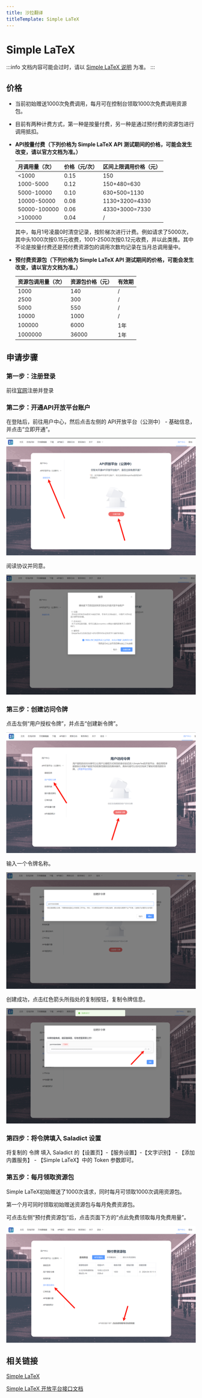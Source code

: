 ```yaml
---
title: 沙拉翻译
titleTemplate: Simple LaTeX
---
```


# Simple LaTeX

:::info
文档内容可能会过时，请以 [Simple LaTeX 说明](https://simpletex.cn/api_doc) 为准。
:::

## 价格

- 当前初始赠送1000次免费调用，每月可在控制台领取1000次免费调用资源包。

- 目前有两种计费方式，第一种是按量付费，另一种是通过预付费的资源包进行调用抵扣。

- **API按量付费（下列价格为 Simple LaTeX API 测试期间的价格，可能会发生改变，请以官方文档为准。）**

  | 月调用量（次） | 价格（元/次） | 区间上限调用价格（元） |
  | -------------- | ------------- | ---------------------- |
  | <1000          | 0.15          | 150                    |
  | 1000-5000      | 0.12          | 150+480=630            |
  | 5000-10000     | 0.10          | 630+500=1130           |
  | 10000-50000    | 0.08          | 1130+3200=4330         |
  | 50000-100000   | 0.06          | 4330+3000=7330         |
  | >100000        | 0.04          | /                      |

  其中，每月1号凌晨0时清空记录，按阶梯次进行计费。例如请求了5000次，其中头1000次按0.15元收费，1001-2500次按0.12元收费，并以此类推。其中不论是按量付费还是预付费资源包的调用次数均记录在当月总调用量中。

- **预付费资源包（下列价格为 Simple LaTeX API 测试期间的价格，可能会发生改变，请以官方文档为准。）**

  | 资源包调用量（次） | 资源包价格（元） | 有效期 |
  | ------------------ | ---------------- | ------ |
  | 1000               | 140              | /      |
  | 2500               | 300              | /      |
  | 5000               | 550              | /      |
  | 10000              | 1000             | /      |
  | 100000             | 6000             | 1年    |
  | 1000000            | 36000            | 1年    |

  

## 申请步骤

### 第一步：注册登录

前往[官网](https://simpletex.cn/user/register)注册并登录

### 第二步：开通API开放平台账户

在登陆后，前往用户中心，然后点击左侧的 API开放平台（公测中） -  基础信息，并点击“立即开通”。

![simplelatex1](./asset/simplelatex1.png)

阅读协议并同意。

![simplelatex2](./asset/simplelatex2.png)

### 第三步：创建访问令牌

点击左侧“用户授权令牌”，并点击“创建新令牌”。

![simplelatex3](./asset/simplelatex3.png)

输入一个令牌名称。

![simplelatex4](./asset/simplelatex4.png)

创建成功，点击红色箭头所指处的复制按钮，复制令牌信息。

![simplelatex5](./asset/simplelatex5.png)

### 第四步：将令牌填入 Saladict 设置

将复制的 令牌 填入 Saladict 的【设置页】-【服务设置】-【文字识别】 - 【添加内置服务】 - 【Simple LaTeX】中的 Token 参数即可。

### 第五步：每月领取资源包

Simple LaTeX初始赠送了1000次请求，同时每月可领取1000次调用资源包。

第一个月可同时领取初始赠送资源包与每月免费资源包。

可点击左侧“预付费资源包”后，点击页面下方的“点此免费领取每月免费用量”。

![simplelatex6](./asset/simplelatex6.png)

## 相关链接

[Simple LaTeX](https://simpletex.cn/)

[Simple LaTeX 开放平台接口文档](https://simpletex.cn/api_doc)
